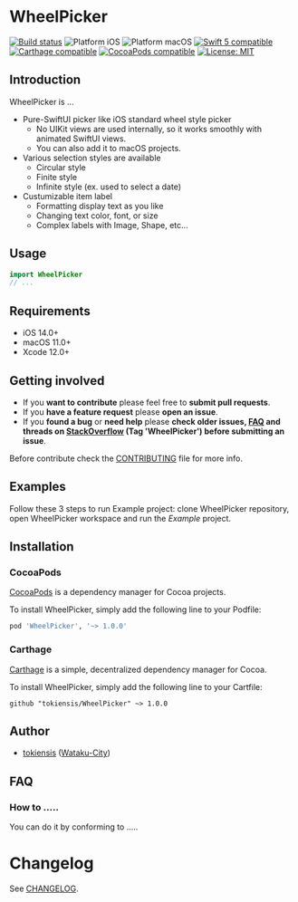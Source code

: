 # WheelPicker

<p align="left">
<a href="https://travis-ci.org/tokiensis/WheelPicker"><img src="https://travis-ci.org/tokiensis/WheelPicker.svg?branch=master" alt="Build status" /></a>
<img src="https://img.shields.io/badge/platform-iOS-blue.svg?style=flat" alt="Platform iOS" />
<img src="https://img.shields.io/badge/platform-macOS-blue.svg?style=flat" alt="Platform macOS" />
<a href="https://developer.apple.com/swift"><img src="https://img.shields.io/badge/swift5-compatible-4BC51D.svg?style=flat" alt="Swift 5 compatible" /></a>
<a href="https://github.com/Carthage/Carthage"><img src="https://img.shields.io/badge/Carthage-compatible-4BC51D.svg?style=flat" alt="Carthage compatible" /></a>
<a href="https://cocoapods.org/pods/XLActionController"><img src="https://img.shields.io/cocoapods/v/WheelPicker.svg" alt="CocoaPods compatible" /></a>
<a href="https://raw.githubusercontent.com/tokiensis/WheelPicker/master/LICENSE"><img src="http://img.shields.io/badge/license-MIT-blue.svg?style=flat" alt="License: MIT" /></a>
</p>

## Introduction

WheelPicker is ...

* Pure-SwiftUI picker like iOS standard wheel style picker
  * No UIKit views are used internally, so it works smoothly with animated SwiftUI views.
  * You can also add it to macOS projects.
* Various selection styles are available
  * Circular style
  * Finite style
  * Infinite style (ex. used to select a date)
* Custumizable item label
  * Formatting display text as you like
  * Changing text color, font, or size
  * Complex labels with Image, Shape, etc...

<!-- <img src="Example/WheelPicker.gif" width="300"/> -->

## Usage

```swift
import WheelPicker
// ...
```

## Requirements

* iOS 14.0+
* macOS 11.0+
* Xcode 12.0+

## Getting involved

* If you **want to contribute** please feel free to **submit pull requests**.
* If you **have a feature request** please **open an issue**.
* If you **found a bug** or **need help** please **check older issues, [FAQ](#faq) and threads on [StackOverflow](http://stackoverflow.com/questions/tagged/WheelPicker) (Tag 'WheelPicker') before submitting an issue**.

Before contribute check the [CONTRIBUTING](https://github.com/tokiensis/WheelPicker/blob/master/CONTRIBUTING.md) file for more info.

## Examples

Follow these 3 steps to run Example project: clone WheelPicker repository, open WheelPicker workspace and run the *Example* project.

## Installation

### CocoaPods

[CocoaPods](https://cocoapods.org/) is a dependency manager for Cocoa projects.

To install WheelPicker, simply add the following line to your Podfile:

```ruby
pod 'WheelPicker', '~> 1.0.0'
```

### Carthage

[Carthage](https://github.com/Carthage/Carthage) is a simple, decentralized dependency manager for Cocoa.

To install WheelPicker, simply add the following line to your Cartfile:

```ogdl
github "tokiensis/WheelPicker" ~> 1.0.0
```

## Author

* [tokiensis](https://github.com/tokiensis) ([Wataku-City](http://wataku-city.com/software/))

## FAQ

### How to .....

You can do it by conforming to .....

# Changelog

See [CHANGELOG](CHANGELOG.md).
